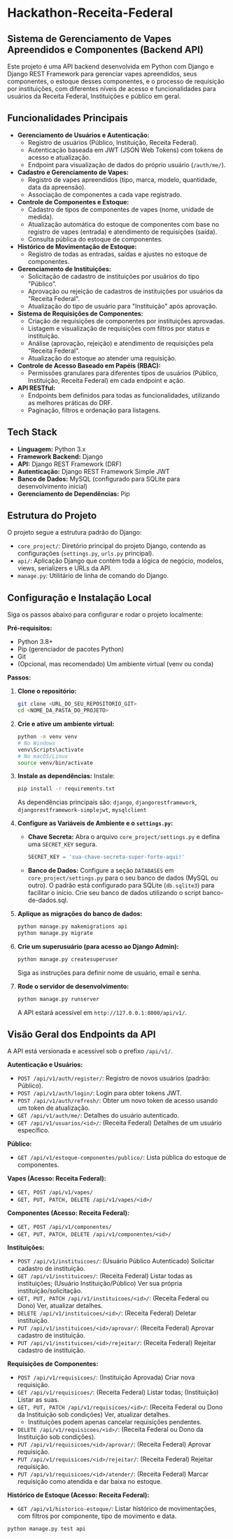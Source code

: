 # Hackathon-Receita-Federal

## Sistema de Gerenciamento de Vapes Apreendidos e Componentes (Backend API)

Este projeto é uma API backend desenvolvida em Python com Django e Django REST Framework para gerenciar vapes apreendidos, seus componentes, o estoque desses componentes, e o processo de requisição por instituições, com diferentes níveis de acesso e funcionalidades para usuários da Receita Federal, Instituições e público em geral.

## Funcionalidades Principais

* **Gerenciamento de Usuários e Autenticação:**
    * Registro de usuários (Público, Instituição, Receita Federal).
    * Autenticação baseada em JWT (JSON Web Tokens) com tokens de acesso e atualização.
    * Endpoint para visualização de dados do próprio usuário (`/auth/me/`).
* **Cadastro e Gerenciamento de Vapes:**
    * Registro de vapes apreendidos (tipo, marca, modelo, quantidade, data da apreensão).
    * Associação de componentes a cada vape registrado.
* **Controle de Componentes e Estoque:**
    * Cadastro de tipos de componentes de vapes (nome, unidade de medida).
    * Atualização automática do estoque de componentes com base no registro de vapes (entrada) e atendimento de requisições (saída).
    * Consulta pública do estoque de componentes.
* **Histórico de Movimentação de Estoque:**
    * Registro de todas as entradas, saídas e ajustes no estoque de componentes.
* **Gerenciamento de Instituições:**
    * Solicitação de cadastro de instituições por usuários do tipo "Público".
    * Aprovação ou rejeição de cadastros de instituições por usuários da "Receita Federal".
    * Atualização do tipo de usuário para "Instituição" após aprovação.
* **Sistema de Requisições de Componentes:**
    * Criação de requisições de componentes por instituições aprovadas.
    * Listagem e visualização de requisições com filtros por status e instituição.
    * Análise (aprovação, rejeição) e atendimento de requisições pela "Receita Federal".
    * Atualização do estoque ao atender uma requisição.
* **Controle de Acesso Baseado em Papéis (RBAC):**
    * Permissões granulares para diferentes tipos de usuários (Público, Instituição, Receita Federal) em cada endpoint e ação.
* **API RESTful:**
    * Endpoints bem definidos para todas as funcionalidades, utilizando as melhores práticas do DRF.
    * Paginação, filtros e ordenação para listagens.

## Tech Stack

* **Linguagem:** Python 3.x
* **Framework Backend:** Django
* **API:** Django REST Framework (DRF)
* **Autenticação:** Django REST Framework Simple JWT
* **Banco de Dados:** MySQL (configurado para SQLite para desenvolvimento inicial)
* **Gerenciamento de Dependências:** Pip

## Estrutura do Projeto

O projeto segue a estrutura padrão do Django:

* `core_project/`: Diretório principal do projeto Django, contendo as configurações (`settings.py`, `urls.py` principal).
* `api/`: Aplicação Django que contém toda a lógica de negócio, modelos, views, serializers e URLs da API.
* `manage.py`: Utilitário de linha de comando do Django.

## Configuração e Instalação Local

Siga os passos abaixo para configurar e rodar o projeto localmente:

**Pré-requisitos:**

* Python 3.8+
* Pip (gerenciador de pacotes Python)
* Git
* (Opcional, mas recomendado) Um ambiente virtual (venv ou conda)

**Passos:**

1.  **Clone o repositório:**
    ```bash
    git clone <URL_DO_SEU_REPOSITORIO_GIT>
    cd <NOME_DA_PASTA_DO_PROJETO>
    ```

2.  **Crie e ative um ambiente virtual:**
    ```bash
    python -m venv venv
    # No Windows
    venv\Scripts\activate
    # No macOS/Linux
    source venv/bin/activate
    ```

3.  **Instale as dependências:**
    Instale:
    ```bash
    pip install -r requirements.txt
    ```
    As dependências principais são: `django`, `djangorestframework`, `djangorestframework-simplejwt`, `mysqlclient`

4.  **Configure as Variáveis de Ambiente e o `settings.py`:**
    * **Chave Secreta:** Abra o arquivo `core_project/settings.py` e defina uma `SECRET_KEY` segura.
        ```python
        SECRET_KEY = 'sua-chave-secreta-super-forte-aqui!'
        ```
    * **Banco de Dados:** Configure a seção `DATABASES` em `core_project/settings.py` para o seu banco de dados (MySQL ou outro). O padrão está configurado para SQLite (`db.sqlite3`) para facilitar o início. Crie seu banco de dados utilizando o script banco-de-dados.sql.

5.  **Aplique as migrações do banco de dados:**
    ```bash
    python manage.py makemigrations api
    python manage.py migrate
    ```

6.  **Crie um superusuário (para acesso ao Django Admin):**
    ```bash
    python manage.py createsuperuser
    ```
    Siga as instruções para definir nome de usuário, email e senha.

7.  **Rode o servidor de desenvolvimento:**
    ```bash
    python manage.py runserver
    ```
    A API estará acessível em `http://127.0.0.1:8000/api/v1/`.

## Visão Geral dos Endpoints da API

A API está versionada e acessível sob o prefixo `/api/v1/`.

**Autenticação e Usuários:**

* `POST /api/v1/auth/register/`: Registro de novos usuários (padrão: Público).
* `POST /api/v1/auth/login/`: Login para obter tokens JWT.
* `POST /api/v1/auth/refresh/`: Obter um novo token de acesso usando um token de atualização.
* `GET /api/v1/auth/me/`: Detalhes do usuário autenticado.
* `GET /api/v1/usuarios/<id>/`: (Receita Federal) Detalhes de um usuário específico.

**Público:**

* `GET /api/v1/estoque-componentes/publico/`: Lista pública do estoque de componentes.

**Vapes (Acesso: Receita Federal):**

* `GET, POST /api/v1/vapes/`
* `GET, PUT, PATCH, DELETE /api/v1/vapes/<id>/`

**Componentes (Acesso: Receita Federal):**

* `GET, POST /api/v1/componentes/`
* `GET, PUT, PATCH, DELETE /api/v1/componentes/<id>/`

**Instituições:**

* `POST /api/v1/instituicoes/`: (Usuário Público Autenticado) Solicitar cadastro de instituição.
* `GET /api/v1/instituicoes/`: (Receita Federal) Listar todas as instituições; (Usuário Instituição/Público) Ver sua própria instituição/solicitação.
* `GET, PUT, PATCH /api/v1/instituicoes/<id>/`: (Receita Federal ou Dono) Ver, atualizar detalhes.
* `DELETE /api/v1/instituicoes/<id>/`: (Receita Federal) Deletar instituição.
* `PUT /api/v1/instituicoes/<id>/aprovar/`: (Receita Federal) Aprovar cadastro de instituição.
* `PUT /api/v1/instituicoes/<id>/rejeitar/`: (Receita Federal) Rejeitar cadastro de instituição.

**Requisições de Componentes:**

* `POST /api/v1/requisicoes/`: (Instituição Aprovada) Criar nova requisição.
* `GET /api/v1/requisicoes/`: (Receita Federal) Listar todas; (Instituição) Listar as suas.
* `GET, PUT, PATCH /api/v1/requisicoes/<id>/`: (Receita Federal ou Dono da Instituição sob condições) Ver, atualizar detalhes.
    * Instituições podem apenas cancelar requisições pendentes.
* `DELETE /api/v1/requisicoes/<id>/`: (Receita Federal ou Dono da Instituição sob condições).
* `PUT /api/v1/requisicoes/<id>/aprovar/`: (Receita Federal) Aprovar requisição.
* `PUT /api/v1/requisicoes/<id>/rejeitar/`: (Receita Federal) Rejeitar requisição.
* `PUT /api/v1/requisicoes/<id>/atender/`: (Receita Federal) Marcar requisição como atendida e dar baixa no estoque.

**Histórico de Estoque (Acesso: Receita Federal):**

* `GET /api/v1/historico-estoque/`: Listar histórico de movimentações, com filtros por componente, tipo de movimento e data.


```bash
python manage.py test api
